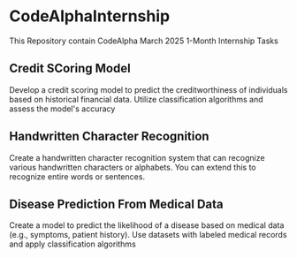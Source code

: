 # CodeAlphaInternship

This Repository contain CodeAlpha March 2025 1-Month Internship Tasks
## Credit SCoring Model
 Develop a credit scoring model to predict the
 creditworthiness of individuals based on historical
 financial data. Utilize classification algorithms and
 assess the model's accuracy
## Handwritten Character Recognition
Create a handwritten character recognition system that
can recognize various handwritten characters or
alphabets. You can extend this to recognize entire
words or sentences.
## Disease Prediction From Medical Data
 Create a model to predict the likelihood of a disease
 based on medical data (e.g., symptoms, patient
 history). Use datasets with labeled medical records and
 apply classification algorithms

